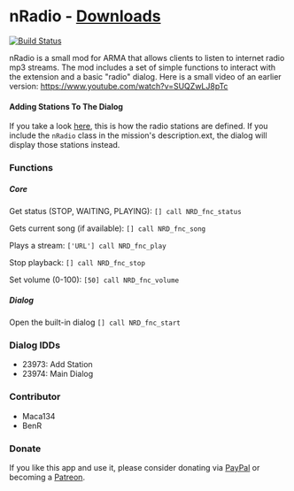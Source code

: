 # nRadio - [Downloads](https://github.com/maca134/arma-nradio/releases)

[![Build Status](https://travis-ci.org/maca134/arma-nradio.svg)](https://travis-ci.org/maca134/arma-nradio)

nRadio is a small mod for ARMA that allows clients to listen to internet radio mp3 streams. The mod includes a set of simple functions to interact with the extension and a basic "radio" dialog.
Here is a small video of an earlier version: https://www.youtube.com/watch?v=SUQZwLJ8pTc

#### Adding Stations To The Dialog

If you take a look [here](https://github.com/maca134/arma-nradio/blob/master/sqf/nradio.hpp#L1), this is how the radio stations are defined. If you include the `nRadio` class in the mission's description.ext, the dialog will display those stations instead.

### Functions
##### Core
Get status (STOP, WAITING, PLAYING):
`[] call NRD_fnc_status`

Gets current song (if available):
`[] call NRD_fnc_song`

Plays a stream:
`['URL'] call NRD_fnc_play`

Stop playback:
`[] call NRD_fnc_stop`

Set volume (0-100):
`[50] call NRD_fnc_volume`

##### Dialog
Open the built-in dialog
`[] call NRD_fnc_start`

### Dialog IDDs
- 23973: Add Station
- 23974: Main Dialog

### Contributor
- Maca134
- BenR

### Donate ###

If you like this app and use it, please consider donating via [PayPal](https://www.paypal.com/cgi-bin/webscr?cmd=_s-xclick&hosted_button_id=95G5FZ8PSW63W) or becoming a [Patreon](https://www.patreon.com/maca134).

